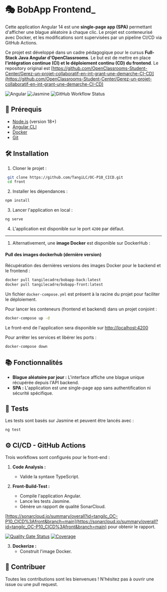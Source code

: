 # 🎭 BobApp Frontend_

Cette application Angular 14 est une **single-page app (SPA)** permettant d'afficher une blague aléatoire à chaque clic. Le projet est conteneurisé avec Docker, et les modifications sont supervisées par un pipeline CI/CD via GitHub Actions.

Ce projet est développé dans un cadre pédagogique pour le cursus **Full-Stack Java Angular d'OpenClassrooms**. Le but est de mettre en place **l'intégration continue (CI) et le déploiement continu (CD) du frontend**.
Le repository original est [https://github.com/OpenClassrooms-Student-Center/Gerez-un-projet-collaboratif-en-int-grant-une-demarche-CI-CD](https://github.com/OpenClassrooms-Student-Center/Gerez-un-projet-collaboratif-en-int-grant-une-demarche-CI-CD)

![Angular](https://img.shields.io/badge/Angular-14-red?logo=angular&logoColor=red)
![Jasmine](https://img.shields.io/badge/Tested%20with-Jasmine-blue?logo=jasmine&logoColor=blue)
![GitHub Workflow Status](https://img.shields.io/github/actions/workflow/status/TangiLC/OC-P10_CICD/front-build-test.yml?branch=main)

## 🚀 Prérequis
- [Node.js](https://nodejs.org/en/download/) (version 18+)
- [Angular CLI](https://angular.io/cli)
- [Docker](https://www.docker.com/)
- [Git](https://git-scm.com/)

## 🛠️ Installation

1. Cloner le projet :
```bash
 git clone https://github.com/TangiLC/OC-P10_CICD.git
 cd front
```

2. Installer les dépendances :
```bash
npm install
```

3. Lancer l'application en local :
```bash
ng serve
```

4. L'application est disponible sur le port `4200` par défaut.

---

1. Alternativement, une **image Docker** est disponible sur DockerHub :
#### **Pull des images dockerhub (dernière version)**
Récupération des dernières versions des images Docker pour le backend et le frontend :
```bash
docker pull tangilecadre/bobapp-back:latest
docker pull tangilecadre/bobapp-front:latest
```
Un fichier `docker-compose.yml` est présent à la racine du projet pour faciliter le déploiement.

Pour lancer les conteneurs (frontend et backend) dans un projet conjoint :
```bash
docker-compose up -d
```

Le front-end de l'application sera disponible sur [http://localhost:4200](http://localhost:4200)

Pour arrêter les services et libérer les ports :
```bash
docker-compose down
```

## 📚 Fonctionnalités

- **Blague aléatoire par jour :** L'interface affiche une blague unique récupérée depuis l'API backend.
- **SPA :** L'application est une single-page app sans authentification ni sécurité spécifique.

## 🧪 Tests

Les tests sont basés sur Jasmine et peuvent être lancés avec :
```bash
ng test
```

## ⚙️ CI/CD - GitHub Actions

Trois workflows sont configurés pour le front-end :

1. **Code Analysis :**
   - Valide la syntaxe TypeScript.

2. **Front-Build-Test :**
   - Compile l'application Angular.
   - Lance les tests Jasmine.
   - Génère un rapport de qualité SonarCloud.

[https://sonarcloud.io/summary/overall?id=tangilc_OC-P10_CICD%3Afront&branch=main](https://sonarcloud.io/summary/overall?id=tangilc_OC-P10_CICD%3Afront&branch=main) pour obtenir le rapport.

[![Quality Gate Status](https://sonarcloud.io/api/project_badges/measure?project=tangilc_OC-P10_CICD:front&metric=alert_status)](https://sonarcloud.io/summary/new_code?id=tangilc_OC-P10_CICD:front)
[![Coverage](https://sonarcloud.io/api/project_badges/measure?project=tangilc_OC-P10_CICD:front&metric=coverage)](https://sonarcloud.io/summary/new_code?id=tangilc_OC-P10_CICD:front)

3. **Dockerize :**
   - Construit l'image Docker.

## 🤝 Contribuer

Toutes les contributions sont les bienvenues ! N'hésitez pas à ouvrir une issue ou une pull request.

